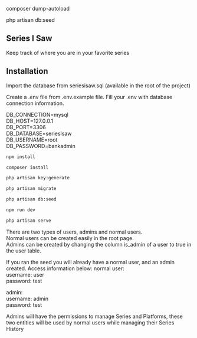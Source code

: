composer dump-autoload

php artisan db:seed

## Series I Saw

Keep track of where you are in your favorite series

## Installation

Import the database from seriesisaw.sql (available in the root of the project)

Create a .env file from .env.example file. Fill your .env with database connection information.

DB_CONNECTION=mysql  
DB_HOST=127.0.0.1  
DB_PORT=3306  
DB_DATABASE=seriesIsaw  
DB_USERNAME=root  
DB_PASSWORD=bankadmin  

```bash
npm install

composer install

php artisan key:generate

php artisan migrate

php artisan db:seed

npm run dev

php artisan serve
```

There are two types of users, admins and normal users.  
Normal users can be created easily in the root page.  
Admins can be created by changing the column is_admin of a user to true in the user table.

If you ran the seed you will already have a normal user, and an admin created. Access information below:
normal user:  
username: user  
password: test  

admin:  
username: admin  
password: test  

Admins will have the permissions to manage Series and Platforms, these two entities will be used by normal users while managing their Series History


